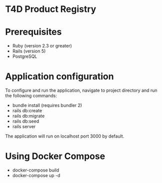 # T4D Product Registry

# Prerequisites

 * Ruby (version 2.3 or greater)
 * Rails (version 5)
 * PostgreSQL 

# Application configuration

To configure and run the application, navigate to project directory and run the following commands:

 * bundle install (requires bundler 2)
 * rails db:create
 * rails db:migrate
 * rails db:seed
 * rails server

The application will run on localhost port 3000 by default.


# Using Docker Compose

 * docker-compose build
 * docker-compose up -d



